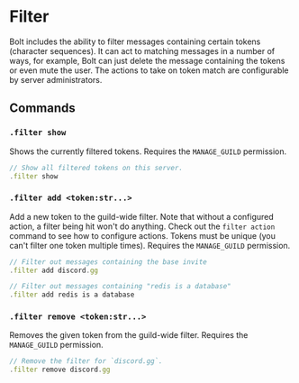 # Filter
Bolt includes the ability to filter messages containing certain tokens (character sequences).
It can act to matching messages in a number of ways, for example, Bolt can just delete the message containing the tokens or even mute the user.
The actions to take on token match are configurable by server administrators.

## Commands
### `.filter show`
Shows the currently filtered tokens.
Requires the `MANAGE_GUILD` permission.
```js
// Show all filtered tokens on this server.
.filter show
```

### `.filter add <token:str...>`
Add a new token to the guild-wide filter.
Note that without a configured action, a filter being hit won't do anything.
Check out the `filter action` command to see how to configure actions.
Tokens must be unique (you can't filter one token multiple times).
Requires the `MANAGE_GUILD` permission.
```js
// Filter out messages containing the base invite
.filter add discord.gg

// Filter out messages containing "redis is a database"
.filter add redis is a database
```

### `.filter remove <token:str...>`
Removes the given token from the guild-wide filter.
Requires the `MANAGE_GUILD` permission.
```js
// Remove the filter for `discord.gg`.
.filter remove discord.gg
```
